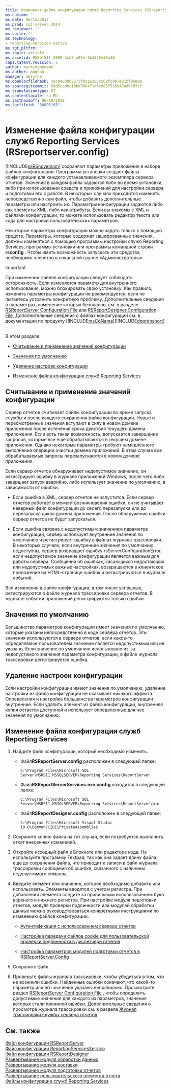 ```yaml
---
title: Изменение файла конфигурации служб Reporting Services (RSreportserver.config) | Документы Майкрософт
ms.custom: ''
ms.date: 06/13/2017
ms.prod: sql-server-2014
ms.reviewer: ''
ms.suite: ''
ms.technology:
- reporting-services-native
ms.tgt_pltfrm: ''
ms.topic: article
ms.assetid: 958ef51f-2699-4cb2-a92e-3b4322e36a30
caps.latest.revision: 5
author: markingmyname
ms.author: maghan
manager: mblythe
ms.openlocfilehash: c8c94038b2573fdc16305c502fc0b7e01bf9600a
ms.sourcegitcommit: 5dd5cad0c1bbd308471d6c885f516948ad67dfcf
ms.translationtype: MT
ms.contentlocale: ru-RU
ms.lasthandoff: 06/19/2018
ms.locfileid: "36095165"
---
```

# <a name="modify-a-reporting-services-configuration-file-rsreportserverconfig"></a>Изменение файла конфигурации служб Reporting Services (RSreportserver.config)
  [!INCLUDE[ssRSnoversion](../../includes/ssrsnoversion-md.md)] сохраняют параметры приложения в наборе файлов конфигурации. Программа установки создает файлы конфигурации для каждого устанавливаемого экземпляра сервера отчетов. Значения в каждом файла задаются либо во время установки, либо при использовании средств и приложений для настройки сервера и подготовки его к работе. В некоторых случаях приходится изменять непосредственно сам файл, чтобы добавить дополнительные параметры или настроить их. Параметры конфигурации задаются либо как элементы XML, либо как атрибуты. Если вы знакомы с XML и файлами конфигурации, то можете использовать редактор текста или кода для настройки пользовательских параметров.  
  
 Некоторые параметры конфигурации можно задать только с помощью средств. Параметры, которые содержат зашифрованные значения, должны изменяться с помощью программы настройки служб Reporting Services, программы установки или программы командной строки **rsconfig** . Чтобы иметь возможность запускать эти средства, необходимо членство в локальной группе «Администраторы».  
  
> [!IMPORTANT]  
>  При изменении файлов конфигурации следует соблюдать осторожность. Если изменяется параметр для внутреннего использования, можно блокировать свою установку. Как правило, изменять параметры конфигурации не рекомендуется, если не пытаетесь устранить конкретную проблему. Дополнительные сведения о параметрах, изменение которых безопасно, см. в разделе [RSReportServer Configuration File](rsreportserver-config-configuration-file.md) или [RSReportDesigner Configuration File](rsreportdesigner-configuration-file.md). Дополнительные сведения о файлах конфигурации см. в документации по продукту [!INCLUDE[msCoName](../../includes/msconame-md.md)][!INCLUDE[dnprdnshort](../../includes/dnprdnshort-md.md)] .  
  
 В этом разделе:  
  
-   [Считывание и применение значений конфигурации](#bkmk_read_values)  
  
-   [Значения по умолчанию](#bkmk_default_values)  
  
-   [Удаление настроек конфигурации](#bkmk_delete_config_settings)  
  
-   [Изменение файла конфигурации служб Reporting Services](#bkmk_edit_configuation_file)  
  
##  <a name="bkmk_read_values"></a> Считывание и применение значений конфигурации  
 Сервер отчетов считывает файлы конфигурации во время запуска службы и после каждого сохранения файла конфигурации. Новые и пересмотренные значения вступают в силу в новом домене приложения после истечения срока действия текущего домена приложения. Если есть такая возможность, допускается завершение запросов, которые все еще обрабатываются в текущем домене приложения. Однако некоторые параметры требуют немедленного выполнения операции очистки домена приложений. В этом случае все обрабатываемые запросы перезапускаются в новом домене приложения.  
  
 Если сервер отчетов обнаруживает недопустимое значение, он регистрирует ошибку в журнале приложений Windows, после чего либо завершает запуск аварийно, либо использует значение по умолчанию, в зависимости от ошибки.  
  
-   Если ошибка в XML, сервер отчетов не запустится. Если сервер отчетов работает в момент возникновения ошибки, он не учитывает неверный файл конфигурации до своего перезапуска или до перезапуска цикла домена приложений. После обнаружения ошибки сервер отчетов не будет запускаться.  
  
-   Если ошибка связана с недопустимым значением параметра конфигурации, сервер использует внутренние значения по умолчанию и регистрирует ошибку в файлах журнала трассировки. В некоторых случаях, если внутренние значения по умолчанию недоступны, сервер возвращает ошибку rsServerConfigurationError, если недопустимое значение конфигурации является важным для работы сервера. Сообщения об ошибках, касающихся недостающих или недопустимых важных настройках, возвращаются в клиентское приложение на HTML-странице ошибок и регистрируются в журнале событий.  
  
 Все изменения в файле конфигурации, в том числе успешные, регистрируются в файле журнала трассировки сервера отчетов. В журнале событий приложений регистрируются только ошибки.  
  
##  <a name="bkmk_default_values"></a> Значения по умолчанию  
 Большинство параметров конфигурации имеет значения по умолчанию, которые указаны непосредственно в коде сервера отчетов. Эти значения используются в сервере отчетов, если какое-то определяемое пользователем значение является недопустимым или не указано. Если значение по умолчанию использовано из-за недопустимого значения параметра конфигурации, в файле журнала трассировки регистрируется ошибка.  
  
##  <a name="bkmk_delete_config_settings"></a> Удаление настроек конфигурации  
 Если настройки конфигурации имеют значения по умолчанию, удаление настройки из файла конфигурации не оказывает никакого эффекта. Определения и настройка большинства параметров конфигурации внутренние. Если удалить элемент из файла конфигурации, внутренняя копия остается доступной и использует определенные для нее значения по умолчанию.  
  
##  <a name="bkmk_edit_configuation_file"></a> Изменение файла конфигурации служб Reporting Services  
  
1.  Найдите файл конфигурации, который необходимо изменить.  
  
    -   Файл**RSReportServer.config** расположен в следующей папке:  
  
        ```  
        C:\Program Files\Microsoft SQL Server\MSRS11.MSSQLSERVER\Reporting Services\ReportServer  
        ```  
  
    -   Файл**RSReportServerServices.exe.config** находится в следующей папке:  
  
        ```  
        C:\Program Files\Microsoft SQL Server\MSRS11.MSSQLSERVER\Reporting Services\ReportServer\bin  
        ```  
  
    -   Файл**RSReportDesigner.config** расположен в следующей папке:  
  
        ```  
        C:\Program Files\Microsoft Visual Studio 10.0\Common7\IDE\PrivateAssemblies  
        ```  
  
2.  Сохраните копию файла на тот случай, если потребуется выполнить откат внесенных изменений.  
  
3.  Откройте исходный файл в Блокноте или редакторе кода. Не используйте программу Textpad, так как она задает длину файла еще до сохранения файла, что приводит к записи в файл журнала трассировки сообщения об ошибке, связанного с наличием недопустимого символа.  
  
4.  Введите элемент или значение, которое необходимо добавить или использовать. Элементы вводятся с учетом регистра. При добавлении элемента следите за правильным использованием букв верхнего и нижнего регистра. При настройке модуля подготовки отчетов, модуля проверки подлинности или модулей обработки данных можно руководствоваться конкретными инструкциями по изменению файлов конфигурации:  
  
    -   [Аутентификация с использованием сервера отчетов](../security/authentication-with-the-report-server.md)  
  
    -   [Настройка передачи файлов cookie для пользовательской проверки подлинности в диспетчере отчетов](../security/configure-the-web-portal-to-pass-custom-authentication-cookies.md)  
  
    -   [Настройка параметров модулей подготовки отчетов в RSReportServer.Config](../customize-rendering-extension-parameters-in-rsreportserver-config.md)  
  
5.  Сохраните файл.  
  
6.  Проверьте файлы журнала трассировки, чтобы убедиться в том, что не возникли ошибки. Найденные ошибки означают, что какой-то параметр или его значение указаны неправильно. Просмотрите раздел [RSReportServer Configuration File](rsreportserver-config-configuration-file.md) , чтобы определить допустимые значения для каждого из параметров, значения которых стали причиной ошибки. Дополнительные сведения о просмотре журнала трассировки см. в разделе [Журнал трассировки службы сервера отчетов](report-server-service-trace-log.md).  
  
## <a name="see-also"></a>См. также  
 [Файл конфигурации RSReportServer](rsreportserver-config-configuration-file.md)   
 [Файл конфигурации ReportingServicesService](reportingservicesservice-configuration-file.md)   
 [Файл конфигурации RSReportDesigner](rsreportdesigner-configuration-file.md)   
 [Развертывание модуля обработки данных](../extensions/data-processing/deploying-a-data-processing-extension.md)   
 [Развертывание модуля доставки](../extensions/delivery-extension/deploying-a-delivery-extension.md)   
 [Развертывание модуля подготовки отчетов](../extensions/rendering-extension/deploying-a-rendering-extension.md)   
 [Развертывание пользовательского элемента отчета](../custom-report-items/how-to-deploy-a-custom-report-item.md)   
 [Файлы конфигурации служб Reporting Services](reporting-services-configuration-files.md)  
  
  